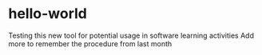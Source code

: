 # hello-world

Testing this new tool for potential usage in software learning activities
Add more to remember the procedure from last month
